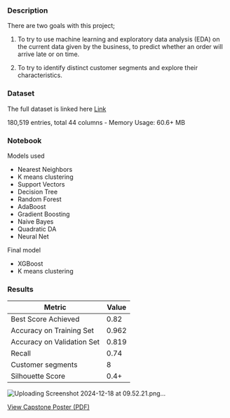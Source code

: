 ### Description

There are two goals with this project;

1) To try to use machine learning and exploratory data analysis (EDA) on the current data given by the business, to predict whether an order will arrive late or on time.

2) To try to identify distinct customer segments and explore their characteristics.

### Dataset

The full dataset is linked here [Link](https://data.mendeley.com/datasets/8gx2fvg2k6/3)

180,519 entries, total 44 columns - Memory Usage: 60.6+ MB

### Notebook

Models used 

- Nearest Neighbors
- K means clustering
- Support Vectors
- Decision Tree
- Random Forest
- AdaBoost
- Gradient Boosting
- Naive Bayes
- Quadratic DA
- Neural Net

Final model

- XGBoost
- K means clustering

### **Results**

| Metric | Value |
| --- | --- |
| Best Score Achieved | 0.82 |
| Accuracy on Training Set | 0.962 |
| Accuracy on Validation Set | 0.819 |
| Recall | 0.74 |
| Customer segments | 8 |
| Silhouette Score | 0.4+ |

![Uploading Screenshot 2024-12-18 at 09.52.21.png…]()

[View Capstone Poster (PDF)](https://github.com/user-attachments/files/17661654/Capstone.CA3.Poster.pdf)

